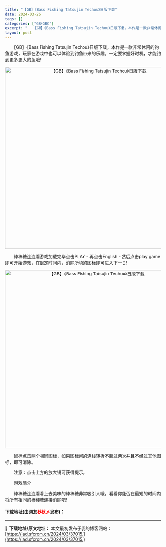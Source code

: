 ```yaml
---
title: "【GB】《Bass Fishing Tatsujin Techou》日版下载"
date: 2024-03-26
tags: []
categories: ["GB/GBC"]
excerpt: "　　【GB】《Bass Fishing Tatsujin Techou》日版下载，本作是一款非常休闲的钓鱼游戏，玩家在游戏中也可以体验到钓鱼带来的乐趣。一定要掌握好时机，才能钓到更多更大的鱼哦! 　　棒棒糖连连看游戏加载完毕点击PLAY - 再点击English - 然后点击play game即可开&hellip;"
layout: post
---
```


 <p>　　【GB】《Bass Fishing Tatsujin Techou》日版下载，本作是一款非常休闲的钓鱼游戏，玩家在游戏中也可以体验到钓鱼带来的乐趣。一定要掌握好时机，才能钓到更多更大的鱼哦!</p> <p align="center"><img align="" border="0" src="https://lad.sfcrom.cn/wp-content/uploads/2024/03/20240326_66027ebb619f7.png" width="590" alt="【GB】《Bass Fishing Tatsujin Techou》日版下载" /></p> <p>　　棒棒糖连连看游戏加载完毕点击PLAY - 再点击English - 然后点击play game即可开始游戏，在限定时间内，消除所填的图标即可进入下一关!</p> <p align="center"><img align="" border="0" src="https://lad.sfcrom.cn/wp-content/uploads/2024/03/20240326_66027ebc052df.png" width="578" alt="【GB】《Bass Fishing Tatsujin Techou》日版下载" /></p> <p>　　鼠标点击两个相同图标，如果图标间的连线转折不超过两次并且不经过其他图标，即可消除。</p> <p>　　注意：点击上方的放大镜可获得提示。</p> <p>　　游戏简介</p> <p>　　棒棒糖连连看看上去美味的棒棒糖非常吸引人哦，看看你能否在最短的时间内将所有相同的棒棒糖连接消除吧!</p> <p><h4>下载地址(由网友<font color="red">秋秋乄</font>发布)：</h4></p> 

---
📖 **下载地址/原文地址：** 本文最初发布于我的博客网站：[https://lad.sfcrom.cn/2024/03/37015/](https://lad.sfcrom.cn/2024/03/37015/)
